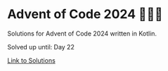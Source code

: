 # Advent of Code 2024 🎄🌟🎅
Solutions for Advent of Code 2024 written in Kotlin.

Solved up until: Day 22

[Link to Solutions](https://github.com/patrick-elmquist/Advent-of-Code-2024/tree/main/src/main/kotlin)
